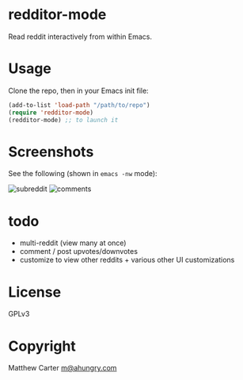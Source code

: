 # redditor-mode

Read reddit interactively from within Emacs.

# Usage

Clone the repo, then in your Emacs init file:

```lisp
(add-to-list 'load-path "/path/to/repo")
(require 'redditor-mode)
(redditor-mode) ;; to launch it
```

# Screenshots

See the following (shown in `emacs -nw` mode):

![subreddit](https://raw.githubusercontent.com/ahungry/redditor-mode/master/redditor-mode-1.png)
![comments](https://raw.githubusercontent.com/ahungry/redditor-mode/master/redditor-mode-2.png)

# todo

- multi-reddit (view many at once)
- comment / post upvotes/downvotes
- customize to view other reddits + various other UI customizations

# License

GPLv3

# Copyright

Matthew Carter <m@ahungry.com>
